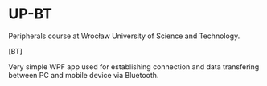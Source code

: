 # UP-BT
Peripherals course at Wrocław University of Science and Technology.

[BT]

Very simple WPF app used for establishing connection and data transfering between PC and mobile device via Bluetooth.
